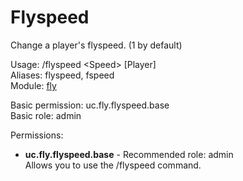 Flyspeed
====
Change a player's flyspeed. (1 by default)

Usage: /flyspeed \<Speed\> \[Player\]<br>
Aliases: flyspeed, fspeed<br>
Module: [fly](../modules/fly.md)<br>

Basic permission: uc.fly.flyspeed.base<br>
Basic role: admin<br>

Permissions: <br>
* **uc.fly.flyspeed.base** - Recommended role: admin<br>Allows you to use the /flyspeed command.
